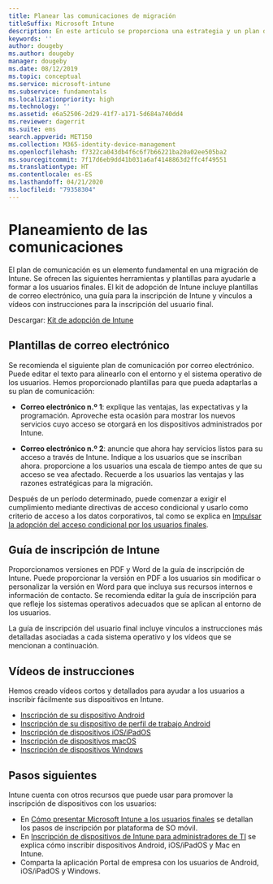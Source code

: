 ```yaml
---
title: Planear las comunicaciones de migración
titleSuffix: Microsoft Intune
description: En este artículo se proporciona una estrategia y un plan de comunicación para la migración a Microsoft Intune.
keywords: ''
author: dougeby
ms.author: dougeby
manager: dougeby
ms.date: 08/12/2019
ms.topic: conceptual
ms.service: microsoft-intune
ms.subservice: fundamentals
ms.localizationpriority: high
ms.technology: ''
ms.assetid: e6a52506-2d29-41f7-a171-5d684a740dd4
ms.reviewer: dagerrit
ms.suite: ems
search.appverid: MET150
ms.collection: M365-identity-device-management
ms.openlocfilehash: f7322ca043db4f6c6f7b66221ba20a02ee505ba2
ms.sourcegitcommit: 7f17d6eb9dd41b031a6af4148863d2ffc4f49551
ms.translationtype: HT
ms.contentlocale: es-ES
ms.lasthandoff: 04/21/2020
ms.locfileid: "79358304"
---
```

# <a name="plan-communications"></a>Planeamiento de las comunicaciones

El plan de comunicación es un elemento fundamental en una migración de Intune. Se ofrecen las siguientes herramientas y plantillas para ayudarle a formar a los usuarios finales. El kit de adopción de Intune incluye plantillas de correo electrónico, una guía para la inscripción de Intune y vínculos a vídeos con instrucciones para la inscripción del usuario final.  

Descargar:  [Kit de adopción de Intune](https://aka.ms/IntuneAdoptionKit)

## <a name="email-templates"></a>Plantillas de correo electrónico

Se recomienda el siguiente plan de comunicación por correo electrónico. Puede editar el texto para alinearlo con el entorno y el sistema operativo de los usuarios. Hemos proporcionado plantillas para que pueda adaptarlas a su plan de comunicación:

- **Correo electrónico n.º 1**: explique las ventajas, las expectativas y la programación. Aproveche esta ocasión para mostrar los nuevos servicios cuyo acceso se otorgará en los dispositivos administrados por Intune.

- **Correo electrónico n.º 2**: anuncie que ahora hay servicios listos para su acceso a través de Intune. Indique a los usuarios que se inscriban ahora. proporcione a los usuarios una escala de tiempo antes de que su acceso se vea afectado. Recuerde a los usuarios las ventajas y las razones estratégicas para la migración.

Después de un período determinado, puede comenzar a exigir el cumplimiento mediante directivas de acceso condicional y usarlo como criterio de acceso a los datos corporativos, tal como se explica en [Impulsar la adopción del acceso condicional por los usuarios finales](migration-guide-drive-adoption.md).

## <a name="intune-enrollment-guide"></a>Guía de inscripción de Intune

Proporcionamos versiones en PDF y Word de la guía de inscripción de Intune. Puede proporcionar la versión en PDF a los usuarios sin modificar o personalizar la versión en Word para que incluya sus recursos internos e información de contacto. Se recomienda editar la guía de inscripción para que refleje los sistemas operativos adecuados que se aplican al entorno de los usuarios.

La guía de inscripción del usuario final incluye vínculos a instrucciones más detalladas asociadas a cada sistema operativo y los vídeos que se mencionan a continuación.

## <a name="instructional-videos"></a>Vídeos de instrucciones

Hemos creado vídeos cortos y detallados para ayudar a los usuarios a inscribir fácilmente sus dispositivos en Intune.

- [Inscripción de su dispositivo Android](https://www.youtube.com/watch?v=k0Q_sGLSx6o&t=1s)
- [Inscripción de su dispositivo de perfil de trabajo Android](https://www.youtube.com/watch?v=9Dl8HsGk4tI&t=3s)
- [Inscripción de dispositivos iOS/iPadOS](https://www.youtube.com/watch?v=mJyv6YcHi7c)
- [Inscripción de dispositivos macOS](https://www.youtube.com/watch?v=Pa2pfhwq_yk)
- [Inscripción de dispositivos Windows](https://www.youtube.com/watch?v=TKQxEckBHiE)

## <a name="next-steps"></a>Pasos siguientes

Intune cuenta con otros recursos que puede usar para promover la inscripción de dispositivos con los usuarios:

- En [Cómo presentar Microsoft Intune a los usuarios finales](end-user-educate.md) se detallan los pasos de inscripción por plataforma de SO móvil.
- En [Inscripción de dispositivos de Intune para administradores de TI](../enrollment/device-enrollment.md) se explica cómo inscribir dispositivos Android, iOS/iPadOS y Mac en Intune.
- Comparta la aplicación Portal de empresa con los usuarios de Android, iOS/iPadOS y Windows.
